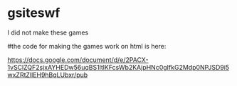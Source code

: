 # gsiteswf
I did not make these games

#the code for making the games work on html is here:

https://docs.google.com/document/d/e/2PACX-1vSClZQF2sjxAYHEDw56uqBS1ltlKFcsWb2KAjpHNc0gIfkG2Mdp0NPJSD9i5wxZRtZllEH9hBqLUbxr/pub
